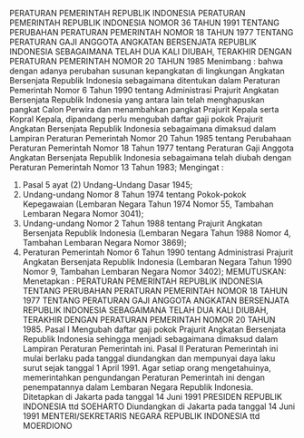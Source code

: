  PERATURAN PEMERINTAH REPUBLIK INDONESIA PERATURAN PEMERINTAH REPUBLIK INDONESIA NOMOR 36 TAHUN 1991 TENTANG PERUBAHAN PERATURAN PEMERINTAH NOMOR 18 TAHUN 1977 TENTANG PERATURAN GAJI ANGGOTA ANGKATAN BERSENJATA REPUBLIK INDONESIA SEBAGAIMANA TELAH DUA KALI DIUBAH, TERAKHIR DENGAN PERATURAN PEMERINTAH NOMOR 20 TAHUN 1985
Menimbang :
 bahwa dengan adanya perubahan susunan kepangkatan di lingkungan Angkatan Bersenjata Republik Indonesia sebagaimana ditentukan dalam Peraturan Pemerintah Nomor 6 Tahun 1990 tentang Administrasi Prajurit Angkatan Bersenjata Republik Indonesia yang antara lain telah menghapuskan pangkat Calon Perwira dan menambahkan pangkat Prajurit Kepala serta Kopral Kepala, dipandang perlu mengubah daftar gaji pokok Prajurit Angkatan Bersenjata Republik Indonesia sebagaimana dimaksud dalam Lampiran Peraturan Pemerintah Nomor 20 Tahun 1985 tentang Perubahaan Peraturan Pemerintah Nomor 18 Tahun 1977 tentang Peraturan Gaji Anggota Angkatan Bersenjata Republik Indonesia sebagaimana telah diubah dengan Peraturan Pemerintah Nomor 13 Tahun 1983;
Mengingat :

1. Pasal 5 ayat (2) Undang-Undang Dasar 1945;
2. Undang-undang Nomor 8 Tahun 1974 tentang Pokok-pokok Kepegawaian (Lembaran Negara Tahun 1974 Nomor 55, Tambahan Lembaran Negara Nomor 3041);
3. Undang-undang Nomor 2 Tahun 1988 tentang Prajurit Angkatan Bersenjata Republik Indonesia (Lembaran Negara Tahun 1988 Nomor 4, Tambahan Lembaran Negara Nomor 3869);
4. Peraturan Pemerintah Nomor 6 Tahun 1990 tentang Administrasi Prajurit Angkatan Bersenjata Republik Indonesia (Lembaran Negara Tahun 1990 Nomor 9, Tambahan Lembaran Negara Nomor 3402);
MEMUTUSKAN:
 Menetapkan : PERATURAN PEMERINTAH REPUBLIK INDONESIA TENTANG PERUBAHAN PERATURAN PEMERINTAH NOMOR 18 TAHUN 1977 TENTANG PERATURAN GAJI ANGGOTA ANGKATAN BERSENJATA REPUBLIK INDONESIA SEBAGAIMANA TELAH DUA KALI DIUBAH, TERAKHIR DENGAN PERATURAN PEMERINTAH NOMOR 20 TAHUN 1985.
Pasal I
Mengubah daftar gaji pokok Prajurit Angkatan Bersenjata Republik Indonesia sehingga menjadi sebagaimana dimaksud dalam Lampiran Peraturan Pemerintah ini.
Pasal II
Peraturan Pemerintah ini mulai berlaku pada tanggal diundangkan dan mempunyai daya laku surut sejak tanggal 1 April 1991. Agar setiap orang mengetahuinya, memerintahkan pengundangan Peraturan Pemerintah ini dengan penempatannya dalam Lembaran Negara Republik Indonesia. Ditetapkan di Jakarta pada tanggal 14 Juni 1991 PRESIDEN REPUBLIK INDONESIA ttd SOEHARTO Diundangkan di Jakarta pada tanggal 14 Juni 1991 MENTERI/SEKRETARIS NEGARA REPUBLIK INDONESIA ttd MOERDIONO